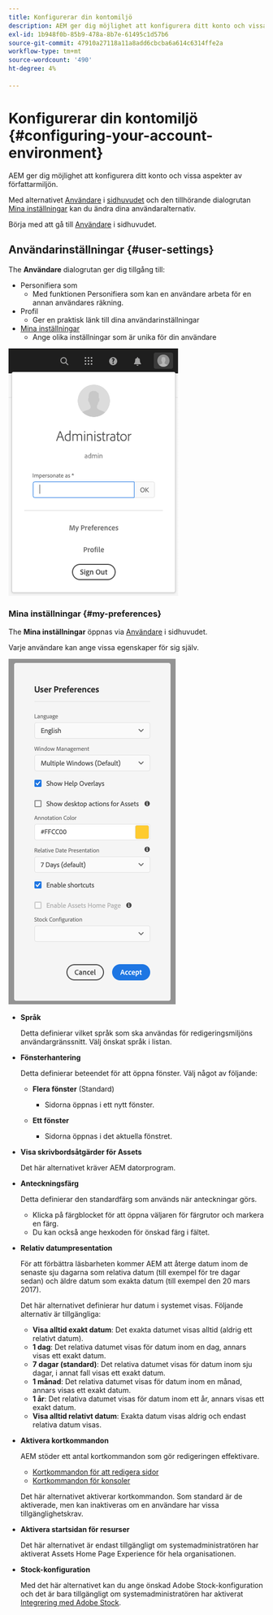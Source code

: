 ```yaml
---
title: Konfigurerar din kontomiljö
description: AEM ger dig möjlighet att konfigurera ditt konto och vissa aspekter av författarmiljön
exl-id: 1b948f0b-85b9-478a-8b7e-61495c1d57b6
source-git-commit: 47910a27118a11a8add6cbcba6a614c6314ffe2a
workflow-type: tm+mt
source-wordcount: '490'
ht-degree: 4%

---
```


# Konfigurerar din kontomiljö {#configuring-your-account-environment}

AEM ger dig möjlighet att konfigurera ditt konto och vissa aspekter av författarmiljön.

Med alternativet [Användare](#user-settings) i [sidhuvudet](/help/sites-cloud/authoring/getting-started/basic-handling.md#the-header) och den tillhörande dialogrutan [Mina inställningar](#my-preferences) kan du ändra dina användaralternativ.

Börja med att gå till [Användare](#user-settings) i sidhuvudet.

## Användarinställningar {#user-settings}

The **Användare** dialogrutan ger dig tillgång till:

* Personifiera som
   * Med funktionen Personifiera som kan en användare arbeta för en annan användares räkning. <!--With the [Impersonate as](/help/sites-administering/security.md#impersonating-another-user) functionality, a user can work on behalf of another user.-->
* Profil
   * Ger en praktisk länk till dina användarinställningar <!--Offers a convenient link to your [user settings](/help/sites-administering/security.md))-->
* [Mina inställningar](#my-preferences)
   * Ange olika inställningar som är unika för din användare

![Användarinställningar](/help/sites-cloud/authoring/assets/user-settings.png)

### Mina inställningar {#my-preferences}

The **Mina inställningar** öppnas via [Användare](#user-settings) i sidhuvudet.

Varje användare kan ange vissa egenskaper för sig själv.

![Mina inställningar](/help/sites-cloud/authoring/assets/user-preferences.png)

* **Språk**

   Detta definierar vilket språk som ska användas för redigeringsmiljöns användargränssnitt. Välj önskat språk i listan.

* **Fönsterhantering**

   Detta definierar beteendet för att öppna fönster. Välj något av följande:

   * **Flera fönster** (Standard)

      * Sidorna öppnas i ett nytt fönster.
   * **Ett fönster**

      * Sidorna öppnas i det aktuella fönstret.


* **Visa skrivbordsåtgärder för Assets**

   Det här alternativet kräver AEM datorprogram.

* **Anteckningsfärg**

   Detta definierar den standardfärg som används när anteckningar görs.

   * Klicka på färgblocket för att öppna väljaren för färgrutor och markera en färg.
   * Du kan också ange hexkoden för önskad färg i fältet.

* **Relativ datumpresentation**

   För att förbättra läsbarheten kommer AEM att återge datum inom de senaste sju dagarna som relativa datum (till exempel för tre dagar sedan) och äldre datum som exakta datum (till exempel den 20 mars 2017).

   Det här alternativet definierar hur datum i systemet visas. Följande alternativ är tillgängliga:

   * **Visa alltid exakt datum**: Det exakta datumet visas alltid (aldrig ett relativt datum).
   * **1 dag**: Det relativa datumet visas för datum inom en dag, annars visas ett exakt datum.
   * **7 dagar (standard)**: Det relativa datumet visas för datum inom sju dagar, i annat fall visas ett exakt datum.
   * **1 månad**: Det relativa datumet visas för datum inom en månad, annars visas ett exakt datum.
   * **1 år**: Det relativa datumet visas för datum inom ett år, annars visas ett exakt datum.
   * **Visa alltid relativt datum**: Exakta datum visas aldrig och endast relativa datum visas.

* **Aktivera kortkommandon**

   AEM stöder ett antal kortkommandon som gör redigeringen effektivare.

   * [Kortkommandon för att redigera sidor](/help/sites-cloud/authoring/fundamentals/keyboard-shortcuts.md)
   * [Kortkommandon för konsoler](/help/sites-cloud/authoring/getting-started/keyboard-shortcuts.md)

   Det här alternativet aktiverar kortkommandon. Som standard är de aktiverade, men kan inaktiveras om en användare har vissa tillgänglighetskrav.

* **Aktivera startsidan för resurser**

   Det här alternativet är endast tillgängligt om systemadministratören har aktiverat Assets Home Page Experience för hela organisationen.

* **Stock-konfiguration**

   Med det här alternativet kan du ange önskad Adobe Stock-konfiguration och det är bara tillgängligt om systemadministratören har aktiverat [Integrering med Adobe Stock](/help/assets/aem-assets-adobe-stock.md).

